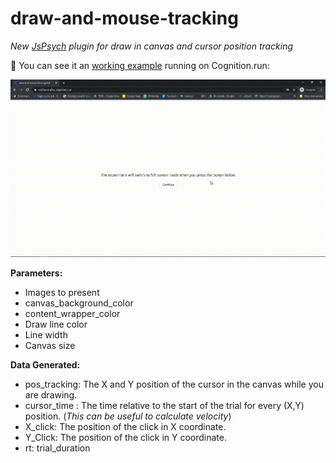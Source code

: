 # draw-and-mouse-tracking
*New [JsPsych](https://www.jspsych.org/) plugin for draw in canvas and cursor position tracking*



🧠 You can see it an [working example](https://nrz7zmmo5m.cognition.run/) running on Cognition.run: 

![draw and mouse tracking jsPsych plugin example gif](https://github.com/GEJ1/draw-and-mouse-tracking/blob/main/new_plugin.gif)


**Parameters:**
* Images to present
* canvas_background_color 
* content_wrapper_color
* Draw line color
* Line width
* Canvas size



**Data Generated:**
* pos_tracking: The X and Y position of the cursor in the canvas while you are drawing.
* cursor_time : The time relative to the start of the trial for every (X,Y) position. (*This can be useful to calculate velocity*)
* X_click: The position of the click in X coordinate.
* Y_Click: The position of the click in Y coordinate.
* rt: trial_duration

